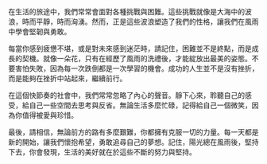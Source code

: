 在生活的旅途中，我們常常會面對各種挑戰與困難。這些挑戰就像是大海中的波浪，時而平靜，時而洶湧。然而，正是這些波浪塑造了我們的性格，讓我們在風雨中學會堅韌與勇敢。

每當你感到疲憊不堪，或是對未來感到迷茫時，請記住，困難並不是終點，而是成長的契機。就像一朵花，只有在經歷了風雨的洗禮後，才能綻放出最美的姿態。不要害怕失敗，因為每一次跌倒都是一次學習的機會。成功的人生並不是沒有挫折，而是能夠在挫折中站起來，繼續前行。

在這個快節奏的社會中，我們常常忽略了內心的聲音。靜下心來，聆聽自己的感受，給自己一些空間去思考與反省。無論生活多麼忙碌，記得給自己一個微笑，因為你值得被愛與珍惜。

最後，請相信，無論前方的路有多麼艱難，你都擁有克服一切的力量。每一天都是新的開始，讓我們懷抱希望，勇敢追尋自己的夢想。記住，陽光總在風雨後，堅持下去，你會發現，生活的美好就在於這些不斷的努力與堅持。